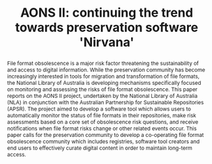 ---
abstract: "File format obsolescence is a major risk factor threatening the sustainability
  of and access to digital information. While the preservation community has become
  increasingly interested in tools for migration and transformation of file formats,
  the National Library of Australia is developing mechanisms specifically focused
  on monitoring and assessing the risks of file format obsolescence. This paper reports
  on the AONS II project, undertaken by the National Library of Australia (NLA) in
  conjunction with the Australian Partnership for Sustainable Repositories (APSR).
  The project aimed to develop a software tool which allows users to automatically
  monitor the status of file formats in their repositories, make risk assessments
  based on a core set of obsolescence risk questions, and receive notifications when
  file format risks change or other related events occur. \nThis paper calls for the
  preservation community to develop a co-operating file format obsolescence community
  which includes registries, software tool creators and end users to effectively curate
  digital content in order to maintain long-term access."
creators:
- Pearson, David
date: null
document_url: https://services.phaidra.univie.ac.at/api/object/o:294518/download
grand_parent: iPRES
institutions: []
keywords:
- beijing
landing_page_url: https://phaidra.univie.ac.at/o:294518
language: eng
layout: publication
license: CC BY-SA 3.0 AT
notes_url: null
parent: iPRES 2007
publication_type: paper
size: 640435
slides_url: null
source_name: iPRES
title: 'AONS II: continuing the trend towards preservation software ''Nirvana'''
year: 2007
---